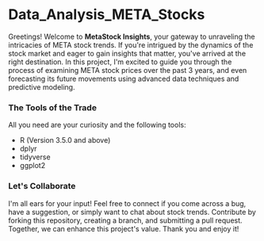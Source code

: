 # Data_Analysis_META_Stocks

Greetings! Welcome to **MetaStock Insights**, your gateway to unraveling the intricacies of META stock trends. If you're intrigued by the dynamics of the stock market and eager to gain insights that matter, you've arrived at the right destination. In this project, I'm excited to guide you through the process of examining META stock prices over the past 3 years, and even forecasting its future movements using advanced data techniques and predictive modeling.

### The Tools of the Trade

All you need are your curiosity and the following tools:

- R (Version 3.5.0 and above)
- dplyr
- tidyverse
- ggplot2

### Let's Collaborate

I'm all ears for your input! Feel free to connect if you come across a bug, have a suggestion, or simply want to chat about stock trends. Contribute by forking this repository, creating a branch, and submitting a pull request. Together, we can enhance this project's value.
Thank you and enjoy it! 
